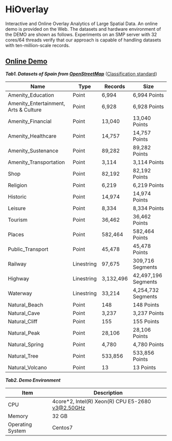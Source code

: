 # HiOverlay
Interactive and Online Overlay Analytics of Large Spatial Data. An online demo is provided on the Web. The datasets and hardware environment of the DEMO are shown as follows. Experiments on an SMP server with 32 cores/64 threads verify that our approach is capable of handling datasets with ten-million-scale records.

## [Online Demo](http://www.higis.org.cn:8080/hioverlay/)

***Tab1. Datasets of Spain from [OpenStreetMap](https://download.geofabrik.de/europe/spain-latest.osm.pbf)*** ([Classification standard](https://wiki.openstreetmap.org/wiki/Map_Features))

| Name                                  | Type       | Records   | Size                |
| ------------------------------------- | ---------- | --------- | ------------------- |
| Amenity_Education                     | Point      | 6,994     | 6,994 Points        |
| Amenity_Entertainment, Arts & Culture | Point      | 6,928     | 6,928 Points        |
| Amenity_Financial                     | Point      | 13,040    | 13,040 Points       |
| Amenity_Healthcare                    | Point      | 14,757    | 14,757 Points       |
| Amenity_Sustenance                    | Point      | 89,282    | 89,282 Points       |
| Amenity_Transportation                | Point      | 3,114     | 3,114 Points        |
| Shop                                  | Point      | 82,192    | 82,192 Points       |
| Religion                              | Point      | 6,219     | 6,219 Points        |
| Historic                              | Point      | 14,974    | 14,974 Points       |
| Leisure                               | Point      | 8,334     | 8,334 Points        |
| Tourism                               | Point      | 36,462    | 36,462 Points       |
| Places                                | Point      | 582,464   | 582,464 Points      |
| Public_Transport                      | Point      | 45,478    | 45,478 Points       |
| Railway                               | Linestring | 97,675    | 309,716 Segments    |
| Highway                               | Linestring | 3,132,496 | 42,497,196 Segments |
| Waterway                              | Linestring | 33,214    | 4,254,732 Segments  |
| Natural_Beach                         | Point      | 148       | 148 Points          |
| Natural_Cave                          | Point      | 3,237     | 3,237 Points        |
| Natural_Cliff                         | Point      | 155       | 155 Points          |
| Natural_Peak                          | Point      | 28,106    | 28,106 Points       |
| Natural_Spring                        | Point      | 4,780     | 4,780 Points        |
| Natural_Tree                          | Point      | 533,856   | 533,856 Points      |
| Natural_Volcano                       | Point      | 13        | 13 Points           |

***Tab2.  Demo Environment***

| Item             | Description                                      |
| ---------------- | ------------------------------------------------ |
| CPU              | 4core*2, Intel(R) Xeon(R) CPU E5-2680 v3@2.50GHz |
| Memory           | 32 GB                                            |
| Operating System | Centos7                                          |

